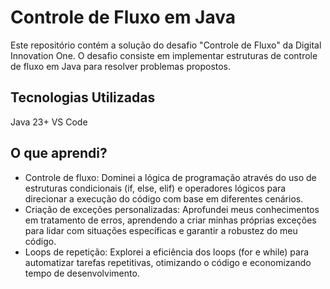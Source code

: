 # Controle de Fluxo em Java

Este repositório contém a solução do desafio "Controle de Fluxo" da Digital Innovation One. O desafio consiste em implementar estruturas de controle de fluxo em Java para resolver problemas propostos.

## Tecnologias Utilizadas

Java 23+
VS Code

## O que aprendi?

- Controle de fluxo: Dominei a lógica de programação através do uso de estruturas condicionais (if, else, elif) e operadores lógicos para direcionar a execução do código com base em diferentes cenários.
- Criação de exceções personalizadas: Aprofundei meus conhecimentos em tratamento de erros, aprendendo a criar minhas próprias exceções para lidar com situações específicas e garantir a robustez do meu código.
- Loops de repetição: Explorei a eficiência dos loops (for e while) para automatizar tarefas repetitivas, otimizando o código e economizando tempo de desenvolvimento.
